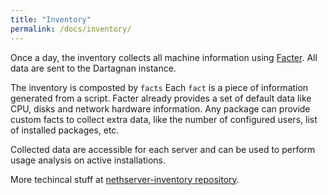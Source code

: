 ```yaml
---
title: "Inventory"
permalink: /docs/inventory/
---
```


Once a day, the inventory collects all machine information using [Facter](https://docs.puppet.com/facter/).
All data are sent to the Dartagnan instance.

The inventory is composted by `facts` Each `fact` is a piece of information generated from a script.
Facter already provides a set of default data like CPU, disks and network hardware information.
Any package can provide custom facts to collect extra data, like the number of configured users, list of installed packages, etc.

Collected data are accessible for each server and can be used to perform usage analysis on active installations.

More techincal stuff at [nethserver-inventory repository](https://github.com/nethserver/nethserver-inventory).
